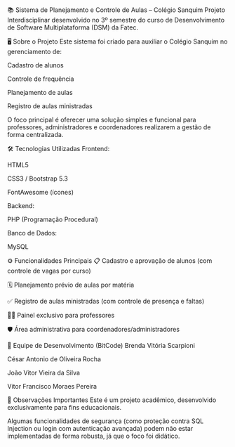 📚 Sistema de Planejamento e Controle de Aulas – Colégio Sanquim
Projeto Interdisciplinar desenvolvido no 3º semestre do curso de Desenvolvimento de Software Multiplataforma (DSM) da Fatec.

🖥 Sobre o Projeto
Este sistema foi criado para auxiliar o Colégio Sanquim no gerenciamento de:

Cadastro de alunos

Controle de frequência

Planejamento de aulas

Registro de aulas ministradas

O foco principal é oferecer uma solução simples e funcional para professores, administradores e coordenadores realizarem a gestão de forma centralizada.

🛠 Tecnologias Utilizadas
Frontend:

HTML5

CSS3 / Bootstrap 5.3

FontAwesome (ícones)

Backend:

PHP (Programação Procedural)

Banco de Dados:

MySQL

⚙ Funcionalidades Principais
📋 Cadastro e aprovação de alunos (com controle de vagas por curso)

🗓 Planejamento prévio de aulas por matéria

✅ Registro de aulas ministradas (com controle de presença e faltas)

🧑‍🏫 Painel exclusivo para professores

🛡 Área administrativa para coordenadores/administradores

👥 Equipe de Desenvolvimento (BitCode)
Brenda Vitória Scarpioni

César Antonio de Oliveira Rocha

João Vitor Vieira da Silva

Vitor Francisco Moraes Pereira

📌 Observações Importantes
Este é um projeto acadêmico, desenvolvido exclusivamente para fins educacionais.

Algumas funcionalidades de segurança (como proteção contra SQL Injection ou login com autenticação avançada) podem não estar implementadas de forma robusta, já que o foco foi didático.
